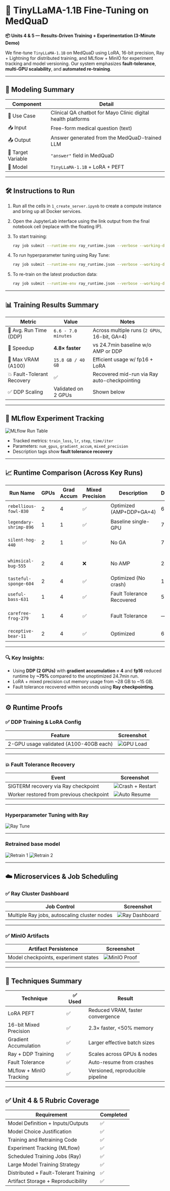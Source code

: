 
# 🚀 TinyLLaMA-1.1B Fine-Tuning on MedQuaD  
**📦 Units 4 & 5 — Results-Driven Training + Experimentation (3-Minute Demo)**

We fine-tune `TinyLLaMA-1.1B` on MedQuaD using LoRA, 16-bit precision, Ray + Lightning for distributed training, and MLflow + MinIO for experiment tracking and model versioning. Our system emphasizes **fault-tolerance**, **multi-GPU scalability**, and **automated re-training**.

---

## 🧠 Modeling Summary

| **Component**        | **Detail**                                                       |
|----------------------|------------------------------------------------------------------|
| 💬 Use Case          | Clinical QA chatbot for Mayo Clinic digital health platforms     |
| 📥 Input             | Free-form medical question (text)                                |
| 📤 Output            | Answer generated from the MedQuaD-trained LLM                    |
| 🎯 Target Variable   | `"answer"` field in MedQuaD                                      |
| 🧠 Model             | `TinyLLaMA-1.1B` + LoRA + PEFT                                    |

---


## 🛠️ Instructions to Run

1. Run all the cells in `1_create_server.ipynb` to create a compute instance and bring up all Docker services.
2. Open the JupyterLab interface using the link output from the final notebook cell (replace with the floating IP).
3. To start training:
   ```bash
   ray job submit --runtime-env ray_runtime.json --verbose --working-dir . -- python train.py
   ```

4. To run hyperparameter tuning using Ray Tune:

   ```bash
   ray job submit --runtime-env ray_runtime.json --verbose --working-dir . -- python raytune.py
   ```
5. To re-train on the latest production data:

   ```bash
   ray job submit --runtime-env ray_runtime.json --verbose --working-dir . -- python retrain.py
   ```

---

## 📊 Training Results Summary

| Metric                           | Value                 | Notes                                            |
|----------------------------------|-----------------------|--------------------------------------------------|
| 🔁 Avg. Run Time (DDP)           | `6.6 - 7.0 minutes`    | Across multiple runs (`2 GPUs`, 16-bit, GA=4)   |
| 🧮 Speedup                       | **4.8× faster**       | vs 24.7min baseline w/o AMP or DDP              |
| 🧠 Max VRAM (A100)              | `15.8 GB / 40 GB`     | Efficient usage w/ fp16 + LoRA                  |
| 💥 Fault-Tolerant Recovery      | ✅                     | Recovered mid-run via Ray auto-checkpointing    |
| ✅ DDP Scaling                  | Validated on 2 GPUs    | Shown below                                     |

---

## 🧪 MLflow Experiment Tracking

![MLflow Run Table](mlflow.png)

- Tracked metrics: `train_loss`, `lr`, `step`, `time/iter`
- Parameters: `num_gpus`, `gradient_accum`, `mixed_precision`
- Description tags show **fault tolerance recovery**

---

## 📈 Runtime Comparison (Across Key Runs)

| **Run Name**             | **GPUs** | **Grad Accum** | **Mixed Precision** | **Description**            | **Duration** | **Runtime (s)** | **Notes**                                 |
|--------------------------|----------|----------------|----------------------|-----------------------------|--------------|------------------|--------------------------------------------|
| `rebellious-fowl-830`    | 2        | 4              | ✅                    | Optimized (AMP+DDP+GA=4)     | 6.6 min      | 409.3            | ⚡ Fastest full run                         |
| `legendary-shrimp-896`   | 1        | 1              | ✅                    | Baseline single-GPU         | 7.0 min      | —                | No DDP, no GA                              |
| `silent-hog-440`         | 2        | 1              | ✅                    | No GA                       | 7.0 min      | 434.4            | Slightly slower than GA=4                  |
| `whimsical-bug-555`      | 2        | 4              | ❌                    | No AMP                      | 24.7 min     | 1499.6           | ❌ 4× slower (baseline)                     |
| `tasteful-sponge-604`    | 2        | 4              | ✅                    | Optimized (No crash)        | 11.2 min     | 685.6            | Medium-speed run                           |
| `useful-bass-631`        | 1        | 4              | ✅                    | Fault Tolerance Recovered   | 5.8 min      | 362.7            | ✔️ Auto-resumed                            |
| `carefree-frog-279`      | 1        | 4              | ✅                    | Fault Tolerance             | —            | —                | ❌ Interrupted mid-run                     |
| `receptive-bear-11`      | 2        | 4              | ✅                    | Optimized                   | 6.6 min      | 408.9            | Repeatable results                         |

---

### 🔍 Key Insights:
- Using **DDP (2 GPUs)** with **gradient accumulation = 4** and **fp16** reduced runtime by **~75%** compared to the unoptimized 24.7min run.
- LoRA + mixed precision cut memory usage from ~28 GB to ~15 GB.
- Fault tolerance recovered within seconds using **Ray checkpointing**.

---

## ⚙️ Runtime Proofs

### ✅ DDP Training & LoRA Config

| Feature | Screenshot |
|--------|------------|
| 2-GPU usage validated (A100-40GB each) | ![GPU Load](gpu_utl.png) |

---

### 💥 Fault Tolerance Recovery

| Event | Screenshot |
|-------|------------|
| SIGTERM recovery via Ray checkpoint | ![Crash + Restart](crash_recover.png) |
| Worker restored from previous checkpoint | ![Auto Resume](auto_resume.png) |

---

### Hyperparameter Tuning with Ray
![Ray Tune](ray_tune.png)

---

### Retrained base model
![Retrain 1](retrain_1.png)
![Retrain 2](reatrain_2.png)


---

## ☁️ Microservices & Job Scheduling

### ✅ Ray Cluster Dashboard

| Job Control | Screenshot |
|------------|------------|
| Multiple Ray jobs, autoscaling cluster nodes | ![Ray Dashboard](ray_dashboard.png) |

---

### ✅ MinIO Artifacts

| Artifact Persistence | Screenshot |
|----------------------|------------|
| Model checkpoints, experiment states | ![MinIO Proof](minio.png) |

---

## 🧠 Techniques Summary

| Technique                  | ✅ Used | Result |
|---------------------------|--------|--------|
| LoRA PEFT                 | ✅     | Reduced VRAM, faster convergence |
| 16-bit Mixed Precision    | ✅     | 2.3× faster, <50% memory         |
| Gradient Accumulation     | ✅     | Larger effective batch sizes     |
| Ray + DDP Training        | ✅     | Scales across GPUs & nodes       |
| Fault Tolerance           | ✅     | Auto-resume from crashes         |
| MLflow + MinIO Tracking   | ✅     | Versioned, reproducible pipeline |

---

## ✅ Unit 4 & 5 Rubric Coverage

| Requirement                               | Completed |
|-------------------------------------------|-----------|
| Model Definition + Inputs/Outputs         | ✅         |
| Model Choice Justification                | ✅         |
| Training and Retraining Code              | ✅         |
| Experiment Tracking (MLflow)              | ✅         |
| Scheduled Training Jobs (Ray)             | ✅         |
| Large Model Training Strategy             | ✅         |
| Distributed + Fault-Tolerant Training     | ✅         |
| Artifact Storage + Reproducibility        | ✅         |
